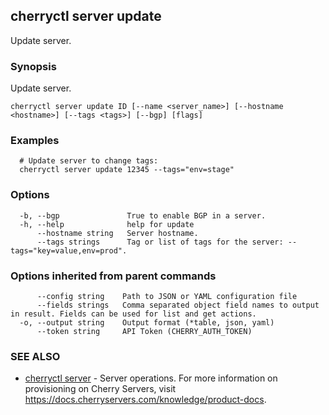 ## cherryctl server update

Update server.

### Synopsis

Update server.

```
cherryctl server update ID [--name <server_name>] [--hostname <hostname>] [--tags <tags>] [--bgp] [flags]
```

### Examples

```
  # Update server to change tags:
  cherryctl server update 12345 --tags="env=stage"
```

### Options

```
  -b, --bgp               True to enable BGP in a server.
  -h, --help              help for update
      --hostname string   Server hostname.
      --tags strings      Tag or list of tags for the server: --tags="key=value,env=prod".
```

### Options inherited from parent commands

```
      --config string    Path to JSON or YAML configuration file
      --fields strings   Comma separated object field names to output in result. Fields can be used for list and get actions.
  -o, --output string    Output format (*table, json, yaml)
      --token string     API Token (CHERRY_AUTH_TOKEN)
```

### SEE ALSO

* [cherryctl server](cherryctl_server.md)	 - Server operations. For more information on provisioning on Cherry Servers, visit https://docs.cherryservers.com/knowledge/product-docs.

